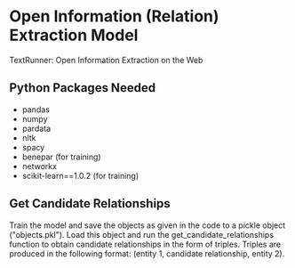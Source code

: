 # Open Information (Relation) Extraction Model
TextRunner: Open Information Extraction on the Web

## Python Packages Needed
- pandas
- numpy
- pardata
- nltk
- spacy
- benepar (for training)
- networkx
- scikit-learn==1.0.2 (for training)

## Get Candidate Relationships
Train the model and save the objects as given in the code to a pickle object ("objects.pkl"). Load this object and run the get_candidate_relationships function to obtain candidate relationships in the form of triples. Triples are produced in the following format: (entity 1, candidate relationship, entity 2).
